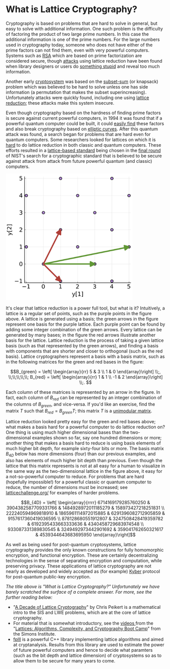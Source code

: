 # What is Lattice Cryptography?

Cryptography is based on problems that are hard to solve in general, but easy to solve with additional information. One such problem is the difficulty of factoring the product of two large prime numbers. In this case the additional information is one of the prime numbers. For the large numbers used in cryptography today, someone who does not have either of the prime factors can not find them, even with very powerful computers. Systems such as [RSA](https://en.wikipedia.org/wiki/RSA_(cryptosystem)) which are based on prime factorization are considered secure, though [attacks](https://link.springer.com/content/pdf/10.1007/3-540-68697-5_11.pdf) using lattice reduction have been found when library designers or users do [something stupid](https://link.springer.com/content/pdf/10.1007/3-540-68697-5_11.pdf) and reveal too much information.

Another early [cryptosystem](https://en.wikipedia.org/wiki/Merkle%E2%80%93Hellman_knapsack_cryptosystem) was based on the [subset-sum](https://en.wikipedia.org/wiki/Knapsack_problem) (or knapsack) problem which was believed to be hard to solve unless one has side information (a permutation that makes the subset superincreasing). Unfortunately attacks were quickly found, including one using [lattice reduction](https://dl.acm.org/doi/10.1145/2455.2461); these attacks make this system insecure.

Even though cryptography based on the hardness of finding prime factors is secure against current powerful computers, in 1994 it was found that if a powerful quantum computer could be built, it could [easily find](https://en.wikipedia.org/wiki/Shor's_algorithm) these factors and also break cryptography based on [elliptic curves](https://en.wikipedia.org/wiki/Elliptic-curve_cryptography). After this quantum attack was found, a search began for problems that are hard even for quantum computers. Some researchers looked for lattices on which it is [hard](https://en.wikipedia.org/wiki/Lattice_problem) to do lattice reduction in both classic and quantum computers. These efforts resulted in a [lattice-based standard](https://en.wikipedia.org/wiki/Kyber) being chosen in the [final round](https://en.wikipedia.org/wiki/NIST_Post-Quantum_Cryptography_Standardization#Selected_Algorithms_2022) of NIST's search for a cryptographic standard that is believed to be secure against attack from attack from future powerful quantum (and classic) computers. 

<img src="basis.png" alt="figure showing a lattice in purple, one basis in green, and another in red" width="400"/>

It's clear that lattice reduction is a power full tool, but what is it?  Intuitively, a lattice is a regular set of points, such as the purple points in the figure above. A lattice is generated using a basis; the green arrows in the figure represent one basis for the purple lattice. Each purple point can be found by adding some integer combination of the green arrows.  Every lattice can be generated by many bases; in the figure the red arrows illustrate another basis for the  lattice.  Lattice reduction is the process of taking a given lattice basis (such as that represented by the green arrows), and finding a basis with components that are shorter and closer to orthogonal (such as the red basis). Lattice cryptographers represent a basis with a basis matrix, such as in the following matrices for the green and red bases in the figure:

$$B_{green} = \left[ \begin{array}{rr}
                      5  &  3 \\
                      1  &  0   
                 \end{array}\right] \\;, \\;\\;\\;\\;\\;
 B_{red} = \left[ \begin{array}{rr}
                      1  &  1 \\
                      -1  &  2   
                 \end{array}\right] \\;. $$

Each column of these matrices is represented by an arrow in the figure.  In fact, each column of $B_{red}$ can be represented by an integer combination of the columns of $B_{green}$, and vice-versa. If you'd like an exercise, find the matrix $T$ such that $B_{red} =B_{green} T$; this matrix $T$ is a [unimodular matrix](https://en.wikipedia.org/wiki/Unimodular_matrix).

Lattice reduction looked pretty easy for the green and red bases above; what makes a basis hard for a powerful computer to do lattice reduction on? One thing is using much higher dimensional bases than the two-dimensional examples shown so far, say one hundred dimensions or more; another thing that makes a basis hard to reduce is using basis elements of much higher bit depth, for example sixty-four bits or more.  The basis matrix $B_{4D}$ below has more dimensions (four) than our previous examples, and also has elements of much higher bit depth than previous.  Even though the lattice that this matrix represents is not at all easy for a human to visualize in the same way as the two-dimensional lattice in the figure above, it easy for a not-so-powerful computer to reduce. For problems that are hard (hopefully impossible!) for a powerful classic or quantum computer to reduce, the number of dimensions must be increased; see [latticechallenge.org/](https://www.latticechallenge.org/) for examples of harder problems.

$$B_{4D} = \left[ \begin{array}{rrrr}
       6714169179285760250 & 3904382587709331766 & 1484928972011185279 &  158973427218251831 \\
        222240594969818910 & 1865961114972015885 & 6291396082712905859 & 9157617360419036595 \\
        878128680551912807 & 3247508428419359782 & 6192395433663333636 & 4340458729683974548 \\
        933087331389830545 & 3249492973442901692 &  359041762650321617 & 4539344643683695950
      \end{array}\right]$$

As well as being used for post-quantum cryptosystems, lattice cryptography provides the only known constructions for fully homomorphic encryption, and functional encryption.  These are certainly decentralizing technologies in the sense of separating encryption and computation, while preserving privacy. These applications of lattice cryptography are not nearly as developed and widely accepted as (for example) [Kyber](https://en.wikipedia.org/wiki/Kyber) protocol for post-quantum public-key encryption. 

*The title above is "What is Lattice Cryptography?" Unfortunately we have barely scratched the surface of a complete answer. For more, see the further reading below:*
* "[A Decade of Lattice Cryptography](https://eprint.iacr.org/2015/939)" by Chris Peikert is a mathematical intro to the SIS and LWE problems, which are at the core of lattice cryptography.
* For material that is somewhat introductory, see the [videos ](https://www.youtube.com/playlist?list=PLgKuh-lKre10rqiTYqJi6P4UlBRMQtPn0) from the "[Lattices: Algorithms, Complexity, and Cryptography Boot Camp](https://simons.berkeley.edu/workshops/lattices-algorithms-complexity-cryptography-boot-camp/schedule#simons-tabs)" from the Simons Institute.
* [fplll](https://github.com/fplll/fplll) is a powerful C++ library implementing lattice algorithms and aimed at cryptanalysis. Results from this library are used to estimate the power of future powerful computers and hence to decide what paramters (such as the bit depth and lattice dimension) of cryptosystems so as to allow them to be secure for many years to come.

<!---
Blockchains that use lattice cryptography or any of the fancy tools listed above do not yet (in early 2023) appear to be an active area of research for academic cryptographers.
--->
